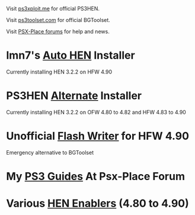 Visit [ps3xploit.me](http://www.ps3xploit.me/) for official PS3HEN.

Visit [ps3toolset.com](https://www.ps3toolset.com) for official BGToolset.

Visit [PSX-Place forums](https://www.psx-place.com/forums) for help and news.

# lmn7's [Auto HEN](https://ps3addict.github.io/autohen) Installer

Currently installing HEN 3.2.2 on HFW 4.90

# PS3HEN [Alternate](https://ps3addict.github.io/alternate) Installer

Currently installing HEN 3.2.2 on OFW 4.80 to 4.82 and HFW 4.83 to 4.90

# Unofficial [Flash Writer](https://ps3addict.github.io/writer/) for HFW 4.90

Emergency alternative to BGToolset

# My [PS3 Guides](https://ps3addict.github.io/guides.html) At Psx-Place Forum

# Various [HEN Enablers](https://ps3addict.github.io/enablehen) (4.80 to 4.90)
